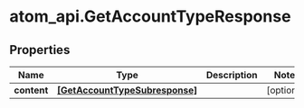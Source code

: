 # atom_api.GetAccountTypeResponse

## Properties
Name | Type | Description | Notes
------------ | ------------- | ------------- | -------------
**content** | [**[GetAccountTypeSubresponse]**](GetAccountTypeSubresponse.md) |  | [optional] 


